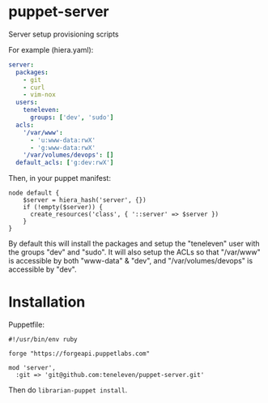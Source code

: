 # puppet-server

Server setup provisioning scripts

For example (hiera.yaml):

```yaml
server:
  packages:
    - git
    - curl
    - vim-nox
  users:
    teneleven:
      groups: ['dev', 'sudo']
  acls:
    '/var/www':
      - 'u:www-data:rwX'
      - 'g:www-data:rwX'
    '/var/volumes/devops': []
  default_acls: ['g:dev:rwX']
```

Then, in your puppet manifest:

```puppet
node default {
    $server = hiera_hash('server', {})
    if (!empty($server)) {
      create_resources('class', { '::server' => $server })
    }
}
```

By default this will install the packages and setup the "teneleven" user with
the groups "dev" and "sudo". It will also setup the ACLs so that "/var/www" is
accessible by both "www-data" & "dev", and "/var/volumes/devops" is accessible
by "dev".

# Installation

Puppetfile:

```Puppetfile
#!/usr/bin/env ruby

forge "https://forgeapi.puppetlabs.com"

mod 'server',
  :git => 'git@github.com:teneleven/puppet-server.git'
```

Then do `librarian-puppet install`.
